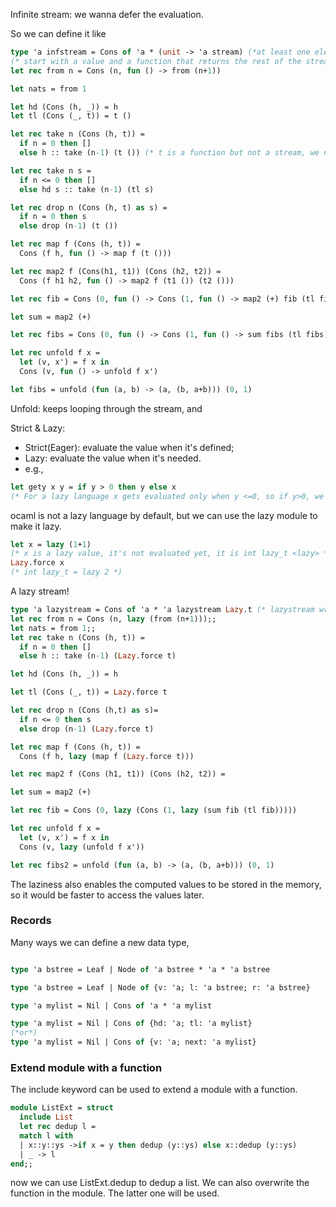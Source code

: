 Infinite stream: we wanna defer the evaluation.

So we can define it like

```ocaml
type 'a infstream = Cons of 'a * (unit -> 'a stream) (*at least one element*)
(* start with a value and a function that returns the rest of the stream *)
let rec from n = Cons (n, fun () -> from (n+1))

let nats = from 1

let hd (Cons (h, _)) = h
let tl (Cons (_, t)) = t ()

let rec take n (Cons (h, t)) =
  if n = 0 then []
  else h :: take (n-1) (t ()) (* t is a function but not a stream, we need to call it to get the next stream *)

let rec take n s =
  if n <= 0 then []
  else hd s :: take (n-1) (tl s)

let rec drop n (Cons (h, t) as s) =
  if n = 0 then s
  else drop (n-1) (t ())

let rec map f (Cons (h, t)) =
  Cons (f h, fun () -> map f (t ()))

let rec map2 f (Cons(h1, t1)) (Cons (h2, t2)) =
  Cons (f h1 h2, fun () -> map2 f (t1 ()) (t2 ()))

let rec fib = Cons (0, fun () -> Cons (1, fun () -> map2 (+) fib (tl fib)))

let sum = map2 (+)

let rec fibs = Cons (0, fun () -> Cons (1, fun () -> sum fibs (tl fibs)))

let rec unfold f x =
  let (v, x') = f x in
  Cons (v, fun () -> unfold f x')

let fibs = unfold (fun (a, b) -> (a, (b, a+b))) (0, 1)
```

Unfold: keeps looping through the stream, and

Strict & Lazy:

- Strict(Eager): evaluate the value when it's defined;
- Lazy: evaluate the value when it's needed.
- e.g.,

```ocaml
let gety x y = if y > 0 then y else x
(* For a lazy language x gets evaluated only when y <=0, so if y>0, we can pass 1/0 to x *)

```

ocaml is not a lazy language by default, but we can use the lazy module to make it lazy.

```ocaml
let x = lazy (1+1)
(* x is a lazy value, it's not evaluated yet, it is int lazy_t <lazy> *)
Lazy.force x
(* int lazy_t = lazy 2 *)

```

A lazy stream!

```ocaml
type 'a lazystream = Cons of 'a * 'a lazystream Lazy.t (* lazystream wrapped in Lazy.t *)
let rec from n = Cons (n, lazy (from (n+1)));;
let nats = from 1;;
let rec take n (Cons (h, t)) =
  if n = 0 then []
  else h :: take (n-1) (Lazy.force t)

let hd (Cons (h, _)) = h

let tl (Cons (_, t)) = Lazy.force t

let rec drop n (Cons (h,t) as s)=
  if n <= 0 then s
  else drop (n-1) (Lazy.force t)

let rec map f (Cons (h, t)) =
  Cons (f h, lazy (map f (Lazy.force t)))

let rec map2 f (Cons (h1, t1)) (Cons (h2, t2)) =

let sum = map2 (+)

let rec fib = Cons (0, lazy (Cons (1, lazy (sum fib (tl fib)))))

let rec unfold f x =
  let (v, x') = f x in
  Cons (v, lazy (unfold f x'))

let rec fibs2 = unfold (fun (a, b) -> (a, (b, a+b))) (0, 1)

```

The laziness also enables the computed values to be stored in the memory, so it would be faster to access the values later.

### Records

Many ways we can define a new data type,

```ocaml

type 'a bstree = Leaf | Node of 'a bstree * 'a * 'a bstree

type 'a bstree = Leaf | Node of {v: 'a; l: 'a bstree; r: 'a bstree}

type 'a mylist = Nil | Cons of 'a * 'a mylist

type 'a mylist = Nil | Cons of {hd: 'a; tl: 'a mylist}
(*or*)
type 'a mylist = Nil | Cons of {v: 'a; next: 'a mylist}
```

### Extend module with a function

The include keyword can be used to extend a module with a function.

```ocaml
module ListExt = struct
  include List
  let rec dedup l =
  match l with
  | x::y::ys ->if x = y then dedup (y::ys) else x::dedup (y::ys)
  | _ -> l
end;;
```

now we can use ListExt.dedup to dedup a list.
We can also overwrite the function in the module. The latter one will be used.
